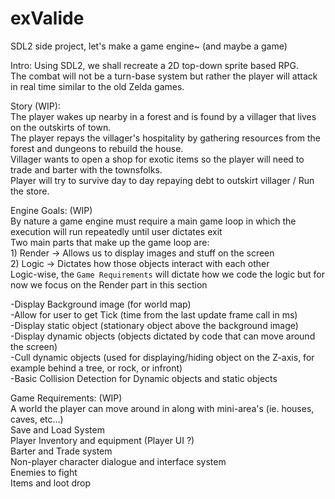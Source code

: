# exValide
SDL2 side project, let's make a game engine~ (and maybe a game)

Intro:
Using SDL2, we shall recreate a 2D top-down sprite based RPG.  
The combat will not be a turn-base system but rather the player will attack in real time similar to the old Zelda games.  

Story (WIP):  
  The player wakes up nearby in a forest and is found by a villager that lives on the outskirts of town.  
  The player repays the villager's hospitality by gathering resources from the forest and dungeons to rebuild the house.  
  Villager wants to open a shop for exotic items so the player will need to trade and barter with the townsfolks.  
  Player will try to survive day to day repaying debt to outskirt villager / Run the store.  


Engine Goals: (WIP)  
By nature a game engine must require a main game loop in which the execution will run repeatedly until user dictates exit  
  Two main parts that make up the game loop are:  
    1) Render -> Allows us to display images and stuff on the screen  
    2) Logic -> Dictates how those objects interact with each other  
  Logic-wise, the `Game Requirements` will dictate how we code the logic but for now we focus on the Render part in this section  
  
  -Display Background image (for world map)  
  -Allow for user to get Tick (time from the last update frame call in ms)  
  -Display static object (stationary object above the background image)  
  -Display dynamic objects (objects dictated by code that can move around the screen)  
  -Cull dynamic objects (used for displaying/hiding object on the Z-axis, for example behind a tree, or rock, or infront)  
  -Basic Collision Detection for Dynamic objects and static objects  
  
  
Game Requirements: (WIP)  
  A world the player can move around in along with mini-area's (ie. houses, caves, etc...)  
  Save and Load System  
  Player Inventory and equipment (Player UI ?)  
  Barter and Trade system  
  Non-player character dialogue and interface system  
  Enemies to fight  
  Items and loot drop  
  
  
  
  
